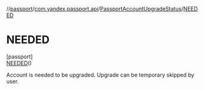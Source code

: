 //[passport](../../../../index.md)/[com.yandex.passport.api](../../index.md)/[PassportAccountUpgradeStatus](../index.md)/[NEEDED](index.md)

# NEEDED

[passport]\
[NEEDED](index.md)()

Account is needed to be upgraded. Upgrade can be temporary skipped by user.
